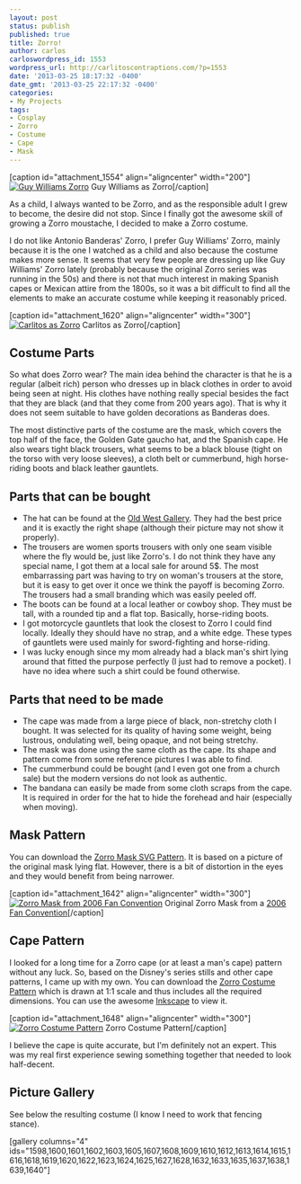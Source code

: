 ```yaml
---
layout: post
status: publish
published: true
title: Zorro!
author: carlos
carloswordpress_id: 1553
wordpress_url: http://carlitoscontraptions.com/?p=1553
date: '2013-03-25 18:17:32 -0400'
date_gmt: '2013-03-25 22:17:32 -0400'
categories:
- My Projects
tags:
- Cosplay
- Zorro
- Costume
- Cape
- Mask
---
```

\[caption id="attachment_1554" align="aligncenter" width="200"\][![Guy Williams Zorro](http://carlitoscontraptions.com/wp-content/uploads/2013/01/guywilliamszorro-200x300.jpg)](http://carlitoscontraptions.com/wp-content/uploads/2013/01/guywilliamszorro.jpg) Guy Williams as Zorro\[/caption\]

As a child, I always wanted to be Zorro, and as the responsible adult I grew to become, the desire did not stop. Since I finally got the awesome skill of growing a Zorro moustache, I decided to make a Zorro costume.

I do not like Antonio Banderas' Zorro, I prefer Guy Williams' Zorro, mainly because it is the one I watched as a child and also because the costume makes more sense. It seems that very few people are dressing up like Guy Williams' Zorro lately (probably because the original Zorro series was running in the 50s) and there is not that much interest in making Spanish capes or Mexican attire from the 1800s, so it was a bit difficult to find all the elements to make an accurate costume while keeping it reasonably priced.

\[caption id="attachment_1620" align="aligncenter" width="300"\][![Carlitos as Zorro](http://carlitoscontraptions.com/wp-content/uploads/2013/03/IMG_0079-300x225.jpg)](http://carlitoscontraptions.com/wp-content/uploads/2013/03/IMG_0079.jpg) Carlitos as Zorro\[/caption\]

## Costume Parts

So what does Zorro wear? The main idea behind the character is that he is a regular (albeit rich) person who dresses up in black clothes in order to avoid being seen at night. His clothes have nothing really special besides the fact that they are black (and that they come from 200 years ago). That is why it does not seem suitable to have golden decorations as Banderas does.

The most distinctive parts of the costume are the mask, which covers the top half of the face, the Golden Gate gaucho hat, and the Spanish cape. He also wears tight black trousers, what seems to be a black blouse (tight on the torso with very loose sleeves), a cloth belt or cummerbund, high horse-riding boots and black leather gauntlets.

## Parts that can be bought

*   The hat can be found at the [Old West Gallery](http://www.theoldwestgallery.com/servlet/the-350/The-Gaucho--old/Detail). They had the best price and it is exactly the right shape (although their picture may not show it properly).
*   The trousers are women sports trousers with only one seam visible where the fly would be, just like Zorro's. I do not think they have any special name, I got them at a local sale for around 5$. The most embarrassing part was having to try on woman's trousers at the store, but it is easy to get over it once we think the payoff is becoming  Zorro. The trousers had a small branding which was easily peeled off.
*   The boots can be found at a local leather or cowboy shop. They must be tall, with a rounded tip and a flat top. Basically, horse-riding boots.
*   I got motorcycle gauntlets that look the closest to Zorro I could find locally. Ideally they should have no strap, and a white edge. These types of gauntlets were used mainly for sword-fighting and horse-riding.
*   I was lucky enough since my mom already had a black man's shirt lying around that fitted the purpose perfectly (I just had to remove a pocket). I have no idea where such a shirt could be found otherwise.

## Parts that need to be made

*   The cape was made from a large piece of black, non-stretchy cloth I bought. It was selected for its quality of having some weight, being lustrous, ondulating well, being opaque, and not being stretchy.
*   The mask was done using the same cloth as the cape. Its shape and pattern come from some reference pictures I was able to find.
*   The cummerbund could be bought (and I even got one from a church sale) but the modern versions do not look as authentic.
*   The bandana can easily be made from some cloth scraps from the cape. It is required in order for the hat to hide the forehead and hair (especially when moving).

## Mask Pattern

You can download the [Zorro Mask SVG Pattern](http://carlitoscontraptions.com/wp-content/uploads/2013/03/zorro-mask.svg). It is based on a picture of the original mask lying flat. However, there is a bit of distortion in the eyes and they would benefit from being narrower.

\[caption id="attachment_1642" align="aligncenter" width="300"\][![Zorro Mask from 2006 Fan Convention](http://carlitoscontraptions.com/wp-content/uploads/2013/03/Zorro-Fan-Convention-06-11-10-6-300x225.jpg "Zorro Mask from 2006 Fan Convention")](http://carlitoscontraptions.com/wp-content/uploads/2013/03/Zorro-Fan-Convention-06-11-10-6.jpg) Original Zorro Mask from a [2006 Fan Convention](http://www.uncleodiescollectibles.com/html_lib/special-events/00010.html)\[/caption\]

## Cape Pattern

I looked for a long time for a Zorro cape (or at least a man's cape) pattern without any luck. So, based on the Disney's series stills and other cape patterns, I came up with my own. You can download the [Zorro Costume Pattern](http://carlitoscontraptions.com/wp-content/uploads/2013/03/cape.svg) which is drawn at 1:1 scale and thus includes all the required dimensions. You can use the awesome [Inkscape](http://inkscape.org/) to view it.

\[caption id="attachment_1648" align="aligncenter" width="300"\][![Zorro Costume Pattern](http://carlitoscontraptions.com/wp-content/uploads/2013/03/zorro-costume-pattern-300x130.png)](http://carlitoscontraptions.com/wp-content/uploads/2013/03/zorro-costume-pattern.png) Zorro Costume Pattern\[/caption\]

I believe the cape is quite accurate, but I'm definitely not an expert. This was my real first experience sewing something together that needed to look half-decent.

## Picture Gallery

See below the resulting costume (I know I need to work that fencing stance).

\[gallery columns="4" ids="1598,1600,1601,1602,1603,1605,1607,1608,1609,1610,1612,1613,1614,1615,1616,1618,1619,1620,1622,1623,1624,1625,1627,1628,1632,1633,1635,1637,1638,1639,1640"\]